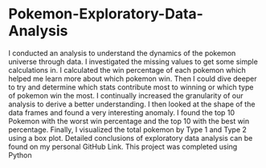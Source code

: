 # Pokemon-Exploratory-Data-Analysis
I conducted an analysis to understand the dynamics of the pokemon universe through data. I investigated the missing values to get some simple calculations in. I calculated the win percentage of each pokemon which helped me learn more about which pokemon win. Then I could dive deeper to try and determine which stats contribute most to winning or which type of pokemon win the most. I continually increased the granularity of our analysis to derive a better understanding. I then looked at the shape of the data frames and found a very interesting anomaly. I found the top 10 Pokemon with the worst win percentage and the top 10 with the best win percentage. Finally, I visualized the total pokemon by Type 1 and Type 2 using a box plot. Detailed conclusions of exploratory data analysis can be found on my personal GitHub Link. This project was completed using Python
